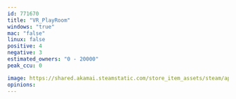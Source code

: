 ```yaml
---
id: 771670
title: "VR_PlayRoom"
windows: "true"
mac: "false"
linux: false
positive: 4
negative: 3
estimated_owners: "0 - 20000"
peak_ccu: 0

image: https://shared.akamai.steamstatic.com/store_item_assets/steam/apps/771670/header.jpg?t=1516003914
opinions:
---
```

